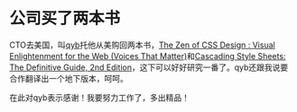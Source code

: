 # 公司买了两本书

CTO去美国，叫[qyb][0]托他从美购回两本书，[The Zen of CSS Design : Visual Enlightenment for the Web (Voices That Matter)][1]和[Cascading Style Sheets: The Definitive Guide, 2nd Edition][2]，这下可以好好研究一番了。qyb还跟我说要合作翻译出一个地下版本，呵呵。

在此对qyb表示感谢！我要努力工作了，多出精品！

[0]: http://dev.eyou.com
[1]: http://www.amazon.com/exec/obidos/tg/detail/-/0321303474/qid=1115688243/sr=8-1/ref=pd_csp_1/104-9251932-6743162?v=glance&s=books&n=507846
[2]: http://www.amazon.com/exec/obidos/tg/detail/-/0596005253/qid=1115688243/sr=8-2/ref=pd_csp_2/104-9251932-6743162?v=glance&s=books&n=507846